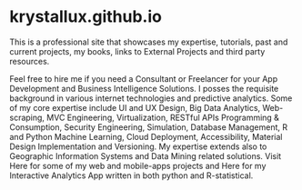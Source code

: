 # krystallux.github.io

This is a professional site that showcases my expertise, tutorials, past and current projects, my books, links to External Projects and third party resources.

Feel free to hire me if you need a Consultant or Freelancer for your App Development and Business Intelligence Solutions. I posses the requisite background in various internet technologies and predictive analytics. Some of my core expertise include UI and UX Design, Big Data Analytics, Web-scraping, MVC Engineering, Virtualization, RESTful APIs Programming & Consumption, Security Engineering, Simulation, Database Management, R and Python Machine Learning, Cloud Deployment, Accessibility, Material Design Implementation and Versioning. My expertise extends also to Geographic Information Systems and Data Mining related solutions. Visit Here for some of my web and mobile-apps projects and Here for my Interactive Analytics App written in both python and R-statistical.